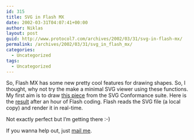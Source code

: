 ```yaml
---
id: 315
title: SVG in Flash MX
date: 2002-03-31T04:07:41+00:00
author: Niklas
layout: post
guid: http://www.protocol7.com/archives/2002/03/31/svg-in-flash-mx/
permalink: /archives/2002/03/31/svg_in_flash_mx/
categories:
  - Uncategorized
tags:
  - Uncategorized
---
```

<div class='microid-9058e44b9812a2fdfb35988b6892517a9849d783'>
  <p>
    So, Flash MX has some new pretty cool features for drawing shapes. So, I thought, why not try the make a minimal SVG viewer using these functions. My first aim is to draw <a href="http://www.w3.org/Graphics/SVG/Test/20011026/shapes-rect-BE-01.svg">this piece</a> from the SVG Conformance suite. Here is the <a href="http://www.protocol7.com/svg/flashsvg/svg.html">result</a> after an hour of Flash coding. Flash reads the SVG file (a local copy) and render it in real-time.
  </p>
  
  <p>
    Not exactly perfect but I&#8217;m getting there :-)
  </p>
  
  <p>
    If you wanna help out, just <a href="mailto:niklas@protocol7.com">mail me</a>.
  </p>
</div>